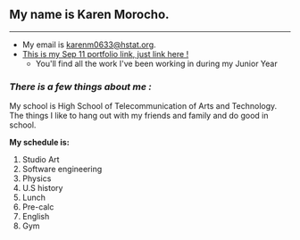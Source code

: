  ## My name is Karen Morocho.   
 ---
* My email is karenm0633@hstat.org.
 *  [This is my Sep 11 portfolio link, just link here !]( https://sites.google.com/a/hstat.org/karenm0633sep11/)
    *   You'll find all the work I've been working in  during my Junior Year
   ### _There is a few things about me :_  
My school is High School of Telecommunication of Arts and Technology.
The things I like to hang out with my friends and family and do good in school.

**My schedule is:**
1. Studio Art
2. Software engineering
3. Physics
4. U.S history
5. Lunch
6. Pre-calc  
7. English
8. Gym